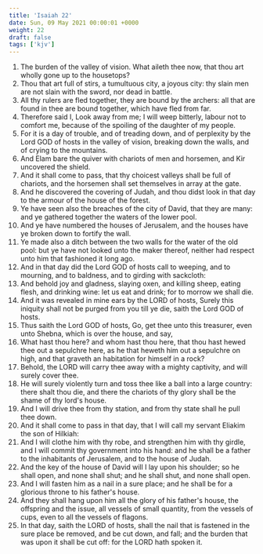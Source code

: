 ```yaml
---
title: 'Isaiah 22'
date: Sun, 09 May 2021 00:00:01 +0000
weight: 22
draft: false
tags: ['kjv'] 
---
```


1. The burden of the valley of vision. What aileth thee now, that thou art wholly gone up to the housetops?
2. Thou that art full of stirs, a tumultuous city, a joyous city: thy slain men are not slain with the sword, nor dead in battle.
3. All thy rulers are fled together, they are bound by the archers: all that are found in thee are bound together, which have fled from far.
4. Therefore said I, Look away from me; I will weep bitterly, labour not to comfort me, because of the spoiling of the daughter of my people.
5. For it is a day of trouble, and of treading down, and of perplexity by the Lord GOD of hosts in the valley of vision, breaking down the walls, and of crying to the mountains.
6. And Elam bare the quiver with chariots of men and horsemen, and Kir uncovered the shield.
7. And it shall come to pass, that thy choicest valleys shall be full of chariots, and the horsemen shall set themselves in array at the gate.
8. And he discovered the covering of Judah, and thou didst look in that day to the armour of the house of the forest.
9. Ye have seen also the breaches of the city of David, that they are many: and ye gathered together the waters of the lower pool.
10. And ye have numbered the houses of Jerusalem, and the houses have ye broken down to fortify the wall.
11. Ye made also a ditch between the two walls for the water of the old pool: but ye have not looked unto the maker thereof, neither had respect unto him that fashioned it long ago.
12. And in that day did the Lord GOD of hosts call to weeping, and to mourning, and to baldness, and to girding with sackcloth:
13. And behold joy and gladness, slaying oxen, and killing sheep, eating flesh, and drinking wine: let us eat and drink; for to morrow we shall die.
14. And it was revealed in mine ears by the LORD of hosts, Surely this iniquity shall not be purged from you till ye die, saith the Lord GOD of hosts.
15. Thus saith the Lord GOD of hosts, Go, get thee unto this treasurer, even unto Shebna, which is over the house, and say,
16. What hast thou here? and whom hast thou here, that thou hast hewed thee out a sepulchre here, as he that heweth him out a sepulchre on high, and that graveth an habitation for himself in a rock?
17. Behold, the LORD will carry thee away with a mighty captivity, and will surely cover thee.
18. He will surely violently turn and toss thee like a ball into a large country: there shalt thou die, and there the chariots of thy glory shall be the shame of thy lord's house.
19. And I will drive thee from thy station, and from thy state shall he pull thee down.
20. And it shall come to pass in that day, that I will call my servant Eliakim the son of Hilkiah:
21. And I will clothe him with thy robe, and strengthen him with thy girdle, and I will commit thy government into his hand: and he shall be a father to the inhabitants of Jerusalem, and to the house of Judah.
22. And the key of the house of David will I lay upon his shoulder; so he shall open, and none shall shut; and he shall shut, and none shall open.
23. And I will fasten him as a nail in a sure place; and he shall be for a glorious throne to his father's house.
24. And they shall hang upon him all the glory of his father's house, the offspring and the issue, all vessels of small quantity, from the vessels of cups, even to all the vessels of flagons.
25. In that day, saith the LORD of hosts, shall the nail that is fastened in the sure place be removed, and be cut down, and fall; and the burden that was upon it shall be cut off: for the LORD hath spoken it.
